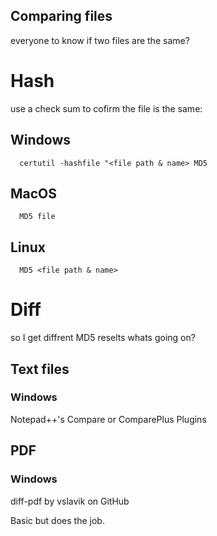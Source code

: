 Comparing files
---

everyone to know if two files are the same?

# Hash
use a check sum to cofirm the file is the same:

## Windows
      certutil -hashfile "<file path & name> MD5

## MacOS
      MD5 file

## Linux
      MD5 <file path & name>

# Diff
so I get diffrent MD5 reselts whats going on?

## Text files

### Windows
Notepad++'s Compare or ComparePlus Plugins

## PDF

### Windows

diff-pdf by vslavik on GitHub

Basic but does the job.
  